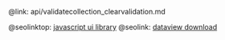 @link: api/validatecollection_clearvalidation.md

@seolinktop: [javascript ui library](https://webix.com)
@seolink: [dataview download](https://webix.com/widget/dataview/)